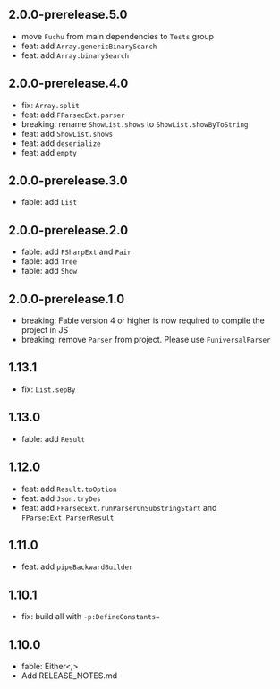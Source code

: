 ## 2.0.0-prerelease.5.0
* move `Fuchu` from main dependencies to `Tests` group
* feat: add `Array.genericBinarySearch`
* feat: add `Array.binarySearch`

## 2.0.0-prerelease.4.0
* fix: `Array.split`
* feat: add `FParsecExt.parser`
* breaking: rename `ShowList.shows` to `ShowList.showByToString`
* feat: add `ShowList.shows`
* feat: add `deserialize`
* feat: add `empty`

## 2.0.0-prerelease.3.0
* fable: add `List`

## 2.0.0-prerelease.2.0
* fable: add `FSharpExt` and `Pair`
* fable: add `Tree`
* fable: add `Show`

## 2.0.0-prerelease.1.0
* breaking: Fable version 4 or higher is now required to compile the project in JS
* breaking: remove `Parser` from project. Please use `FuniversalParser`

## 1.13.1
* fix: `List.sepBy`

## 1.13.0
* fable: add `Result`

## 1.12.0
* feat: add `Result.toOption`
* feat: add `Json.tryDes`
* feat: add `FParsecExt.runParserOnSubstringStart` and `FParsecExt.ParserResult`

## 1.11.0
* feat: add `pipeBackwardBuilder`

## 1.10.1
* fix: build all with `-p:DefineConstants=`

## 1.10.0
* fable: Either<_,_>
* Add RELEASE_NOTES.md
